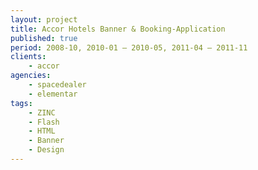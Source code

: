```yaml
---
layout: project
title: Accor Hotels Banner & Booking-Application
published: true
period: 2008-10, 2010-01 – 2010-05, 2011-04 – 2011-11
clients:
    - accor
agencies:
    - spacedealer
    - elementar
tags:
    - ZINC
    - Flash
    - HTML
    - Banner
    - Design
---
```

